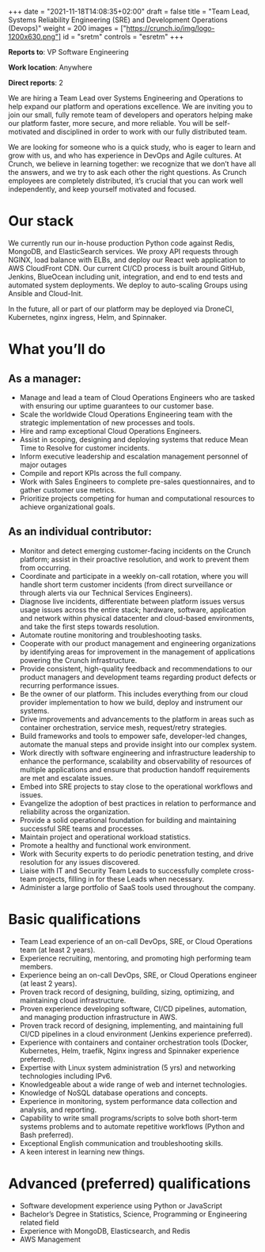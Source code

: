 +++
date = "2021-11-18T14:08:35+02:00"
draft = false
title = "Team Lead, Systems Reliability Engineering (SRE) and Development Operations (Devops)"
weight = 200
images = ["https://crunch.io/img/logo-1200x630.png"]
id = "sretm"
controls = "esretm"
+++

**Reports to**: VP Software Engineering

**Work location**: Anywhere

**Direct reports**: 2

We are hiring a Team Lead over Systems Engineering and Operations to help expand our platform and operations excellence. We are inviting you to join our small, fully remote team of developers and operators helping make our platform faster, more secure, and more reliable. You will be self-motivated and disciplined in order to work with our fully distributed team.

We are looking for someone who is a quick study, who is eager to learn and grow with us, and who has experience in DevOps and Agile cultures. At Crunch, we believe in learning together: we recognize that we don’t have all the answers, and we try to ask each other the right questions. As Crunch employees are completely distributed, it’s crucial that you can work well independently, and keep yourself motivated and focused.

# Our stack

We currently run our in-house production Python code against Redis, MongoDB, and ElasticSearch services. We proxy API requests through NGINX, load balance with ELBs, and deploy our React web application to AWS CloudFront CDN. Our current CI/CD process is built around GitHub, Jenkins, BlueOcean including unit, integration, and end to end tests and automated system deployments. We deploy to auto-scaling Groups using Ansible and Cloud-Init.

In the future, all or part of our platform may be deployed via DroneCI, Kubernetes, nginx ingress, Helm, and Spinnaker.

# What you’ll do

## As a manager:

- Manage and lead a team of Cloud Operations Engineers who are tasked with ensuring our uptime guarantees to our customer base.
- Scale the worldwide Cloud Operations Engineering team with the strategic implementation of new processes and tools.
- Hire and ramp exceptional Cloud Operations Engineers.
- Assist in scoping, designing and deploying systems that reduce Mean Time to Resolve for customer incidents.
- Inform executive leadership and escalation management personnel of major outages
- Compile and report KPIs across the full company.
- Work with Sales Engineers to complete pre-sales questionnaires, and to gather customer use metrics.
- Prioritize projects competing for human and computational resources to achieve organizational goals.

## As an individual contributor:

- Monitor and detect emerging customer-facing incidents on the Crunch platform; assist in their proactive resolution, and work to prevent them from occurring.
- Coordinate and participate in a weekly on-call rotation, where you will handle short term customer incidents (from direct surveillance or through alerts via our Technical Services Engineers).
- Diagnose live incidents, differentiate between platform issues versus usage issues across the entire stack; hardware, software, application and network within physical datacenter and cloud-based environments, and take the first steps towards resolution.
- Automate routine monitoring and troubleshooting tasks.
- Cooperate with our product management and engineering organizations by identifying areas for improvement in the management of applications powering the Crunch infrastructure.
- Provide consistent, high-quality feedback and recommendations to our product managers and development teams regarding product defects or recurring performance issues.
- Be the owner of our platform. This includes everything from our cloud provider implementation to how we build, deploy and instrument our systems.
- Drive improvements and advancements to the platform in areas such as container orchestration, service mesh, request/retry strategies.
- Build frameworks and tools to empower safe, developer-led changes, automate the manual steps and provide insight into our complex system.
- Work directly with software engineering and infrastructure leadership to enhance the performance, scalability and observability of resources of multiple applications and ensure that production handoff requirements are met and escalate issues.
- Embed into SRE projects to stay close to the operational workflows and issues.
- Evangelize the adoption of best practices in relation to performance and reliability across the organization.
- Provide a solid operational foundation for building and maintaining successful SRE teams and processes.
- Maintain project and operational workload statistics.
- Promote a healthy and functional work environment.
- Work with Security experts to do periodic penetration testing, and drive resolution for any issues discovered.
- Liaise with IT and Security Team Leads to successfully complete cross-team projects, filling in for these Leads when necessary.
- Administer a large portfolio of SaaS tools used throughout the company.

# Basic qualifications

- Team Lead experience of an on-call DevOps, SRE, or Cloud Operations team (at least 2 years).
- Experience recruiting, mentoring, and promoting high performing team members.
- Experience being an on-call DevOps, SRE, or Cloud Operations engineer (at least 2 years).
- Proven track record of designing, building, sizing, optimizing, and maintaining cloud infrastructure.
- Proven experience developing software, CI/CD pipelines, automation, and managing production infrastructure in AWS.
- Proven track record of designing, implementing, and maintaining full CI/CD pipelines in a cloud environment (Jenkins experience preferred).
- Experience with containers and container orchestration tools (Docker, Kubernetes, Helm, traefik, Nginx ingress and Spinnaker experience preferred).
- Expertise with Linux system administration (5 yrs) and networking technologies including IPv6.
- Knowledgeable about a wide range of web and internet technologies.
- Knowledge of NoSQL database operations and concepts.
- Experience in monitoring, system performance data collection and analysis, and reporting.
- Capability to write small programs/scripts to solve both short-term systems problems and to automate repetitive workflows (Python and Bash preferred).
- Exceptional English communication and troubleshooting skills.
- A keen interest in learning new things.

# Advanced (preferred) qualifications

- Software development experience using Python or JavaScript
- Bachelor’s Degree in Statistics, Science, Programming or Engineering related field
- Experience with MongoDB, Elasticsearch, and Redis
- AWS Management